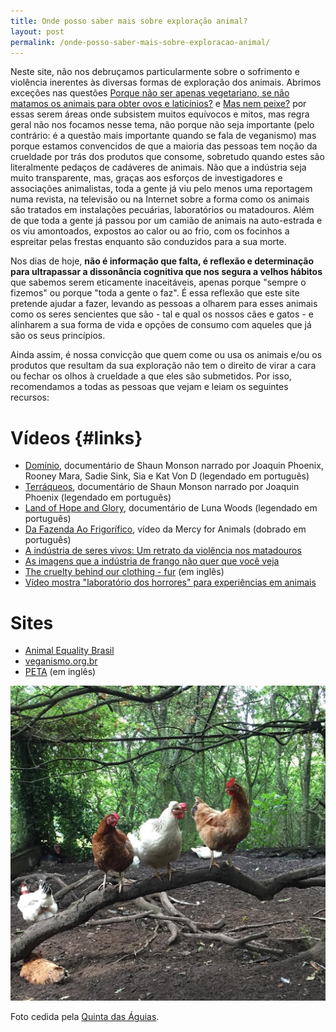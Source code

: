 ```yaml
---
title: Onde posso saber mais sobre exploração animal?
layout: post
permalink: /onde-posso-saber-mais-sobre-exploracao-animal/
---
```



Neste site, não nos debruçamos particularmente sobre o sofrimento e violência inerentes às diversas formas de exploração dos animais. Abrimos exceções nas questões [Porque não ser apenas vegetariano, se não matamos os animais para obter ovos e laticínios?](/porque-nao-ser-apenas-vegetariano-se-nao-matamos-os-animais-para-obter-ovos-e-laticinios/) e [Mas nem peixe?](/mas-nem-peixe) por essas serem áreas onde subsistem muitos equívocos e mitos, mas regra geral não nos focamos nesse tema, não porque não seja importante (pelo contrário: é a questão mais importante quando se fala de veganismo) mas porque estamos convencidos de que a maioria das pessoas tem noção da crueldade por trás dos produtos que consome, sobretudo quando estes são literalmente pedaços de cadáveres de animais. Não que a indústria seja muito transparente, mas, graças aos esforços de investigadores e associações animalistas, toda a gente já viu pelo menos uma reportagem numa revista, na televisão ou na Internet sobre a forma como os animais são tratados em instalações pecuárias, laboratórios ou matadouros. Além de que toda a gente já passou por um camião de animais na auto-estrada e os viu amontoados, expostos ao calor ou ao frio, com os focinhos a espreitar pelas frestas enquanto são conduzidos para a sua morte.

Nos dias de hoje, **não é informação que falta, é reflexão e determinação para ultrapassar a dissonância cognitiva que nos segura a velhos hábitos** que sabemos serem eticamente inaceitáveis, apenas porque "sempre o fizemos" ou porque "toda a gente o faz". É essa reflexão que este site pretende ajudar a fazer, levando as pessoas a olharem para esses animais como os seres sencientes que são - tal e qual os nossos cães e gatos - e alinharem a sua forma de vida e opções de consumo com aqueles que já são os seus princípios.

Ainda assim, é nossa convicção que quem come ou usa os animais e/ou os produtos que resultam da sua exploração não tem o direito de virar a cara ou fechar os olhos à crueldade a que eles são submetidos. Por isso, recomendamos a todas as pessoas que vejam e leiam os seguintes recursos:

# Vídeos {#links}

* [Domínio](https://www.youtube.com/watch?v=TxRlPC9VNGk), documentário de Shaun Monson narrado por Joaquin Phoenix, Rooney Mara, Sadie Sink, Sia e Kat Von D (legendado em português)
* [Terráqueos](https://www.youtube.com/watch?v=_GGBFv0zw18), documentário de Shaun Monson narrado por Joaquin Phoenix (legendado em português)
* [Land of Hope and Glory](https://www.youtube.com/watch?v=dvtVkNofcq8), documentário de Luna Woods (legendado em português)
* [Da Fazenda Ao Frigorífico](https://www.youtube.com/watch?v=u516i94mIaA), vídeo da Mercy for Animals (dobrado em português)
* [A indústria de seres vivos: Um retrato da violência nos matadouros](https://www.youtube.com/watch?v=_tlABBcnVFM)
* [As imagens que a indústria de frango não quer que você veja](https://www.youtube.com/watch?v=m-RMd6GnxOw)
* [The cruelty behind our clothing - fur](https://www.youtube.com/watch?v=TeIOEdvtuHA) (em inglês)
* [Vídeo mostra "laboratório dos horrores" para experiências em animais](https://www.youtube.com/watch?v=0a-K22YiLmE)

# Sites

* [Animal Equality Brasil](https://animalequality.org.br/os-problemas/)
* [veganismo.org.br](https://veganismo.org.br/veganismo/)
* [PETA](https://www.peta.org/issues/) (em inglês)

![[Foto de galinhas num poleiro, na Quinta das Águias]](/assets/images/quinta_aguias_galinhas.jpg "Galinhas num poleiro, na Quinta das Águias")

<div class="img-caption">Foto cedida pela <a href="https://www.facebook.com/associacaoquintadasaguias/photos/1799808696778227">Quinta das Águias</a>.</div>

